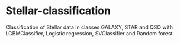 # Stellar-classification
Classification of Stellar data in classes GALAXY, STAR and QSO with LGBMClassifier, Logistic regression, SVClassifier and Random forest.

